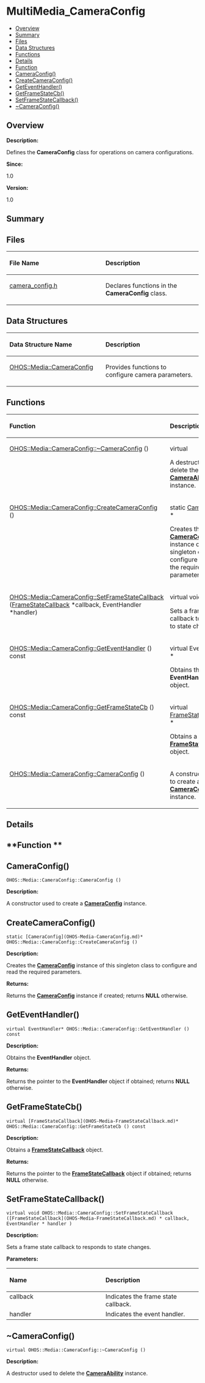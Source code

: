# MultiMedia\_CameraConfig<a name="ZH-CN_TOPIC_0000001054879486"></a>

-   [Overview](#section1789785181165625)
-   [Summary](#section287889359165625)
-   [Files](#files)
-   [Data Structures](#nested-classes)
-   [Functions](#func-members)
-   [Details](#section738387907165625)
-   [Function](#section32055410165625)
-   [CameraConfig\(\)](#ga6cca70f5dea34d6ede94d0b258c0a350)
-   [CreateCameraConfig\(\)](#ga26f37610abb783b48d3e94662523fa94)
-   [GetEventHandler\(\)](#ga65d8bb0bd5d996e51e4c6fa12a33931b)
-   [GetFrameStateCb\(\)](#gae4864312836d34b9ad56675ed3e523a1)
-   [SetFrameStateCallback\(\)](#gaf6d7f82e9439dce13b0213f84a35ab59)
-   [\~CameraConfig\(\)](#ga6730b1ff3808a97fe7095c1cd016d47c)

## **Overview**<a name="section1789785181165625"></a>

**Description:**

Defines the  **CameraConfig**  class for operations on camera configurations. 

**Since:**

1.0

**Version:**

1.0

## **Summary**<a name="section287889359165625"></a>

## Files<a name="files"></a>

<a name="table2080315270165625"></a>
<table><thead align="left"><tr id="row622582917165625"><th class="cellrowborder" valign="top" width="50%" id="mcps1.1.3.1.1"><p id="p833504956165625"><a name="p833504956165625"></a><a name="p833504956165625"></a>File Name</p>
</th>
<th class="cellrowborder" valign="top" width="50%" id="mcps1.1.3.1.2"><p id="p1973724045165625"><a name="p1973724045165625"></a><a name="p1973724045165625"></a>Description</p>
</th>
</tr>
</thead>
<tbody><tr id="row1842750059165625"><td class="cellrowborder" valign="top" width="50%" headers="mcps1.1.3.1.1 "><p id="p1863397019165625"><a name="p1863397019165625"></a><a name="p1863397019165625"></a><a href="camera_config-h.md">camera_config.h</a></p>
</td>
<td class="cellrowborder" valign="top" width="50%" headers="mcps1.1.3.1.2 "><p id="p42197520165625"><a name="p42197520165625"></a><a name="p42197520165625"></a>Declares functions in the <strong id="b319047637165625"><a name="b319047637165625"></a><a name="b319047637165625"></a>CameraConfig</strong> class. </p>
</td>
</tr>
</tbody>
</table>

## Data Structures<a name="nested-classes"></a>

<a name="table1436272011165625"></a>
<table><thead align="left"><tr id="row1380581474165625"><th class="cellrowborder" valign="top" width="50%" id="mcps1.1.3.1.1"><p id="p2094073172165625"><a name="p2094073172165625"></a><a name="p2094073172165625"></a>Data Structure Name</p>
</th>
<th class="cellrowborder" valign="top" width="50%" id="mcps1.1.3.1.2"><p id="p1495218585165625"><a name="p1495218585165625"></a><a name="p1495218585165625"></a>Description</p>
</th>
</tr>
</thead>
<tbody><tr id="row1975050357165625"><td class="cellrowborder" valign="top" width="50%" headers="mcps1.1.3.1.1 "><p id="p2065109100165625"><a name="p2065109100165625"></a><a name="p2065109100165625"></a><a href="OHOS-Media-CameraConfig.md">OHOS::Media::CameraConfig</a></p>
</td>
<td class="cellrowborder" valign="top" width="50%" headers="mcps1.1.3.1.2 "><p id="p532481404165625"><a name="p532481404165625"></a><a name="p532481404165625"></a>Provides functions to configure camera parameters. </p>
</td>
</tr>
</tbody>
</table>

## Functions<a name="func-members"></a>

<a name="table1586417044165625"></a>
<table><thead align="left"><tr id="row1578935059165625"><th class="cellrowborder" valign="top" width="50%" id="mcps1.1.3.1.1"><p id="p1507831146165625"><a name="p1507831146165625"></a><a name="p1507831146165625"></a>Function</p>
</th>
<th class="cellrowborder" valign="top" width="50%" id="mcps1.1.3.1.2"><p id="p234532090165625"><a name="p234532090165625"></a><a name="p234532090165625"></a>Description</p>
</th>
</tr>
</thead>
<tbody><tr id="row1796244668165625"><td class="cellrowborder" valign="top" width="50%" headers="mcps1.1.3.1.1 "><p id="p1298646676165625"><a name="p1298646676165625"></a><a name="p1298646676165625"></a><a href="MultiMedia_CameraConfig.md#ga6730b1ff3808a97fe7095c1cd016d47c">OHOS::Media::CameraConfig::~CameraConfig</a> ()</p>
</td>
<td class="cellrowborder" valign="top" width="50%" headers="mcps1.1.3.1.2 "><p id="p1856792463165625"><a name="p1856792463165625"></a><a name="p1856792463165625"></a>virtual </p>
<p id="p188186992165625"><a name="p188186992165625"></a><a name="p188186992165625"></a>A destructor used to delete the <strong id="b661047619165625"><a name="b661047619165625"></a><a name="b661047619165625"></a><a href="OHOS-Media-CameraAbility.md">CameraAbility</a></strong> instance. </p>
</td>
</tr>
<tr id="row737668566165625"><td class="cellrowborder" valign="top" width="50%" headers="mcps1.1.3.1.1 "><p id="p1157890860165625"><a name="p1157890860165625"></a><a name="p1157890860165625"></a><a href="MultiMedia_CameraConfig.md#ga26f37610abb783b48d3e94662523fa94">OHOS::Media::CameraConfig::CreateCameraConfig</a> ()</p>
</td>
<td class="cellrowborder" valign="top" width="50%" headers="mcps1.1.3.1.2 "><p id="p11357549165625"><a name="p11357549165625"></a><a name="p11357549165625"></a>static <a href="OHOS-Media-CameraConfig.md">CameraConfig</a> * </p>
<p id="p1611610328165625"><a name="p1611610328165625"></a><a name="p1611610328165625"></a>Creates the <strong id="b1357519026165625"><a name="b1357519026165625"></a><a name="b1357519026165625"></a><a href="OHOS-Media-CameraConfig.md">CameraConfig</a></strong> instance of this singleton class to configure and read the required parameters. </p>
</td>
</tr>
<tr id="row89865462165625"><td class="cellrowborder" valign="top" width="50%" headers="mcps1.1.3.1.1 "><p id="p491577368165625"><a name="p491577368165625"></a><a name="p491577368165625"></a><a href="MultiMedia_CameraConfig.md#gaf6d7f82e9439dce13b0213f84a35ab59">OHOS::Media::CameraConfig::SetFrameStateCallback</a> (<a href="OHOS-Media-FrameStateCallback.md">FrameStateCallback</a> *callback, EventHandler *handler)</p>
</td>
<td class="cellrowborder" valign="top" width="50%" headers="mcps1.1.3.1.2 "><p id="p1920711853165625"><a name="p1920711853165625"></a><a name="p1920711853165625"></a>virtual void </p>
<p id="p562887237165625"><a name="p562887237165625"></a><a name="p562887237165625"></a>Sets a frame state callback to responds to state changes. </p>
</td>
</tr>
<tr id="row1997753874165625"><td class="cellrowborder" valign="top" width="50%" headers="mcps1.1.3.1.1 "><p id="p1755341581165625"><a name="p1755341581165625"></a><a name="p1755341581165625"></a><a href="MultiMedia_CameraConfig.md#ga65d8bb0bd5d996e51e4c6fa12a33931b">OHOS::Media::CameraConfig::GetEventHandler</a> () const</p>
</td>
<td class="cellrowborder" valign="top" width="50%" headers="mcps1.1.3.1.2 "><p id="p1710250902165625"><a name="p1710250902165625"></a><a name="p1710250902165625"></a>virtual EventHandler * </p>
<p id="p395239431165625"><a name="p395239431165625"></a><a name="p395239431165625"></a>Obtains the <strong id="b1189419059165625"><a name="b1189419059165625"></a><a name="b1189419059165625"></a>EventHandler</strong> object. </p>
</td>
</tr>
<tr id="row510329348165625"><td class="cellrowborder" valign="top" width="50%" headers="mcps1.1.3.1.1 "><p id="p1692640142165625"><a name="p1692640142165625"></a><a name="p1692640142165625"></a><a href="MultiMedia_CameraConfig.md#gae4864312836d34b9ad56675ed3e523a1">OHOS::Media::CameraConfig::GetFrameStateCb</a> () const</p>
</td>
<td class="cellrowborder" valign="top" width="50%" headers="mcps1.1.3.1.2 "><p id="p1356117966165625"><a name="p1356117966165625"></a><a name="p1356117966165625"></a>virtual <a href="OHOS-Media-FrameStateCallback.md">FrameStateCallback</a> * </p>
<p id="p512471081165625"><a name="p512471081165625"></a><a name="p512471081165625"></a>Obtains a <strong id="b252101486165625"><a name="b252101486165625"></a><a name="b252101486165625"></a><a href="OHOS-Media-FrameStateCallback.md">FrameStateCallback</a></strong> object. </p>
</td>
</tr>
<tr id="row3684760165625"><td class="cellrowborder" valign="top" width="50%" headers="mcps1.1.3.1.1 "><p id="p212104922165625"><a name="p212104922165625"></a><a name="p212104922165625"></a><a href="MultiMedia_CameraConfig.md#ga6cca70f5dea34d6ede94d0b258c0a350">OHOS::Media::CameraConfig::CameraConfig</a> ()</p>
</td>
<td class="cellrowborder" valign="top" width="50%" headers="mcps1.1.3.1.2 "><p id="p1778476197165625"><a name="p1778476197165625"></a><a name="p1778476197165625"></a> </p>
<p id="p762028258165625"><a name="p762028258165625"></a><a name="p762028258165625"></a>A constructor used to create a <strong id="b1125766743165625"><a name="b1125766743165625"></a><a name="b1125766743165625"></a><a href="OHOS-Media-CameraConfig.md">CameraConfig</a></strong> instance. </p>
</td>
</tr>
</tbody>
</table>

## **Details**<a name="section738387907165625"></a>

## **Function **<a name="section32055410165625"></a>

## CameraConfig\(\)<a name="ga6cca70f5dea34d6ede94d0b258c0a350"></a>

```
OHOS::Media::CameraConfig::CameraConfig ()
```

 **Description:**

A constructor used to create a  **[CameraConfig](OHOS-Media-CameraConfig.md)**  instance. 

## CreateCameraConfig\(\)<a name="ga26f37610abb783b48d3e94662523fa94"></a>

```
static [CameraConfig](OHOS-Media-CameraConfig.md)* OHOS::Media::CameraConfig::CreateCameraConfig ()
```

 **Description:**

Creates the  **[CameraConfig](OHOS-Media-CameraConfig.md)**  instance of this singleton class to configure and read the required parameters. 

**Returns:**

Returns the  **[CameraConfig](OHOS-Media-CameraConfig.md)**  instance if created; returns  **NULL**  otherwise. 

## GetEventHandler\(\)<a name="ga65d8bb0bd5d996e51e4c6fa12a33931b"></a>

```
virtual EventHandler* OHOS::Media::CameraConfig::GetEventHandler () const
```

 **Description:**

Obtains the  **EventHandler**  object. 

**Returns:**

Returns the pointer to the  **EventHandler**  object if obtained; returns  **NULL**  otherwise. 

## GetFrameStateCb\(\)<a name="gae4864312836d34b9ad56675ed3e523a1"></a>

```
virtual [FrameStateCallback](OHOS-Media-FrameStateCallback.md)* OHOS::Media::CameraConfig::GetFrameStateCb () const
```

 **Description:**

Obtains a  **[FrameStateCallback](OHOS-Media-FrameStateCallback.md)**  object. 

**Returns:**

Returns the pointer to the  **[FrameStateCallback](OHOS-Media-FrameStateCallback.md)**  object if obtained; returns  **NULL**  otherwise. 

## SetFrameStateCallback\(\)<a name="gaf6d7f82e9439dce13b0213f84a35ab59"></a>

```
virtual void OHOS::Media::CameraConfig::SetFrameStateCallback ([FrameStateCallback](OHOS-Media-FrameStateCallback.md) * callback, EventHandler * handler )
```

 **Description:**

Sets a frame state callback to responds to state changes. 

**Parameters:**

<a name="table178165036165625"></a>
<table><thead align="left"><tr id="row1733964190165625"><th class="cellrowborder" valign="top" width="50%" id="mcps1.1.3.1.1"><p id="p1490591727165625"><a name="p1490591727165625"></a><a name="p1490591727165625"></a>Name</p>
</th>
<th class="cellrowborder" valign="top" width="50%" id="mcps1.1.3.1.2"><p id="p1844905525165625"><a name="p1844905525165625"></a><a name="p1844905525165625"></a>Description</p>
</th>
</tr>
</thead>
<tbody><tr id="row1204580429165625"><td class="cellrowborder" valign="top" width="50%" headers="mcps1.1.3.1.1 ">callback</td>
<td class="cellrowborder" valign="top" width="50%" headers="mcps1.1.3.1.2 ">Indicates the frame state callback. </td>
</tr>
<tr id="row1991645144165625"><td class="cellrowborder" valign="top" width="50%" headers="mcps1.1.3.1.1 ">handler</td>
<td class="cellrowborder" valign="top" width="50%" headers="mcps1.1.3.1.2 ">Indicates the event handler. </td>
</tr>
</tbody>
</table>

## \~CameraConfig\(\)<a name="ga6730b1ff3808a97fe7095c1cd016d47c"></a>

```
virtual OHOS::Media::CameraConfig::~CameraConfig ()
```

 **Description:**

A destructor used to delete the  **[CameraAbility](OHOS-Media-CameraAbility.md)**  instance. 


